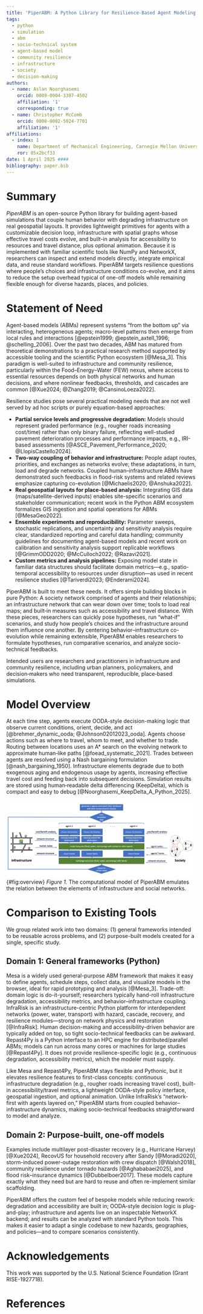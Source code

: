 ```yaml
---
title: 'PiperABM: A Python Library for Resilience-Based Agent Modeling'
tags:
  - python
  - simulation
  - abm
  - socio-technical system
  - agent-based model
  - community resilience
  - infrastructure
  - society
  - decision-making
authors:
  - name: Aslan Noorghasemi 
    orcid: 0009-0004-3387-4502
    affiliation: '1'
    corresponding: true
  - name: Christopher McComb
    orcid: 0000-0002-5024-7701
    affiliation: '1'
affiliations:
  - index: 1
    name: Department of Mechanical Engineering, Carnegie Mellon University, USA
    ror: 05x2bcf33
date: 1 April 2025 ####
bibliography: paper.bib
---
```


# Summary

_PiperABM_ is an open-source Python library for building agent-based simulations that couple human behavior with degrading infrastructure on real geospatial layouts. It provides lightweight primitives for agents with a customizable decision loop, infrastructure with spatial graphs whose effective travel costs evolve, and built-in analysis for accessibility to resources and travel distance, plus optional animation. Because it is implemented with familiar scientific tools like NumPy and NetworkX, researchers can inspect and extend models directly, integrate empirical data, and reuse standard workflows. PiperABM targets resilience questions where people’s choices and infrastructure conditions co-evolve, and it aims to reduce the setup overhead typical of one-off models while remaining flexible enough for diverse hazards, places, and policies.

# Statement of Need

Agent-based models (ABMs) represent systems “from the bottom up” via interacting, heterogeneous agents; macro-level patterns then emerge from local rules and interactions [@epstein1999; @epstein_axtell_1996; @schelling_2006]. Over the past two decades, ABM has matured from theoretical demonstrations to a practical research method supported by accessible tooling and the scientific Python ecosystem [@Mesa_3]. This paradigm is well-suited to infrastructure and community resilience, particularly within the Food–Energy–Water (FEW) nexus, where access to essential resources depends on both physical networks and human decisions, and where nonlinear feedbacks, thresholds, and cascades are common [@Xue2024; @Zhang2019; @CansinoLoeza2022].

Resilience studies pose several practical modeling needs that are not well served by ad hoc scripts or purely equation-based approaches:

- **Partial service levels and progressive degradation:** Models should represent graded performance (e.g., rougher roads increasing cost/time) rather than only binary failure, reflecting well-studied pavement deterioration processes and performance impacts, e.g., IRI-based assessments [@ASCE_Pavement_Performance_2020; @LlopisCastello2024].
- **Two-way coupling of behavior and infrastructure:** People adapt routes, priorities, and exchanges as networks evolve; these adaptations, in turn, load and degrade networks. Coupled human–infrastructure ABMs have demonstrated such feedbacks in flood-risk systems and related reviews emphasize capturing co-evolution [@Michaelis2020; @Anshuka2022].
- **Real geospatial layouts for place-based analysis:** Integrating GIS data (maps/satellite-derived inputs) enables site-specific scenarios and stakeholder communication; recent work in the Python ABM ecosystem formalizes GIS ingestion and spatial operations for ABMs [@MesaGeo2022].
- **Ensemble experiments and reproducibility:** Parameter sweeps, stochastic replications, and uncertainty and sensitivity analysis require clear, standardized reporting and careful data handling; community guidelines for documenting agent-based models and recent work on calibration and sensitivity analysis support replicable workflows [@GrimmODD2020; @McCulloch2022; @Razavi2021].
- **Custom metrics and analysis pipelines:** Exposing model state in familiar data structures should facilitate domain metrics—e.g., spatio-temporal accessibility to resources under disruption—as used in recent resilience studies [@Tariverdi2023; @Enderami2024].

PiperABM is built to meet these needs. It offers simple building blocks in pure Python: A society network comprised of agents and their relationships; an infrastructure network that can wear down over time; tools to load real maps; and built‑in measures such as accessibility and travel distance. With these pieces, researchers can quickly pose hypotheses, run “what‑if” scenarios, and study how people’s choices and the infrastructure around them influence one another. By centering behavior–infrastructure co-evolution while remaining extensible, PiperABM enables researchers to formulate hypotheses, run comparative scenarios, and analyze socio-technical feedbacks.

Intended users are researchers and practitioners in infrastructure and community resilience, including urban planners, policymakers, and decision‑makers who need transparent, reproducible, place‑based simulations.

# Model Overview

At each time step, agents execute OODA-style decision-making logic that observe current conditions, orient, decide, and act [@brehmer_dynamic_ooda; @Johnson02012023_ooda]. Agents choose actions such as where to travel, whom to meet, and whether to trade. Routing between locations uses an A* search on the evolving network to approximate human‑like paths [@foead_systematic_2021]. Trades between agents are resolved using a Nash bargaining formulation [@nash_bargaining_1950]. Infrastructure elements degrade due to both exogenous aging and endogenous usage by agents, increasing effective travel cost and feeding back into subsequent decisions. Simulation results are stored using human‑readable delta differencing (KeepDelta), which is compact and easy to debug [@Noorghasemi_KeepDelta_A_Python_2025].

![PiperABM overview: The computational model emulates the relation between the elements of infrastructure and social networks.](./assets/interconnected.png){#fig:overview}
*Figure 1.* The computational model of PiperABM emulates the relation between the elements of infrastructure and social networks.

# Comparison to Existing Tools

We group related work into two domains: (1) general frameworks intended to be reusable across problems, and (2) purpose-built models created for a single, specific study.

## Domain 1: General frameworks (Python)

Mesa is a widely used general-purpose ABM framework that makes it easy to define agents, schedule steps, collect data, and visualize models in the browser, ideal for rapid prototyping and analysis [@Mesa_3]. Trade-off: domain logic is do-it-yourself; researchers typically hand-roll infrastructure degradation, accessibility metrics, and behavior–infrastructure coupling. InfraRisk is an infrastructure-centric Python platform for interdependent networks (power, water, transport) with hazard, cascade, recovery, and resilience modules—strong on network physics and restoration [@InfraRisk]. Human decision-making and accessibility-driven behavior are typically added on top, so tight socio-technical feedbacks can be awkward. Repast4Py is a Python interface to an HPC engine for distributed/parallel ABMs; models can run across many cores or machines for large studies [@Repast4Py]. It does not provide resilience-specific logic (e.g., continuous degradation, accessibility metrics), which the modeler must supply.

Like Mesa and Repast4Py, PiperABM stays flexible and Pythonic, but it elevates resilience features to first-class concepts: continuous infrastructure degradation (e.g., rougher roads increasing travel cost), built-in accessibility/travel metrics, a lightweight OODA-style policy interface, geospatial ingestion, and optional animation. Unlike InfraRisk’s “network-first with agents layered on,” PiperABM starts from coupled behavior–infrastructure dynamics, making socio-technical feedbacks straightforward to model and analyze.

## Domain 2: Purpose-built, one-off models

Examples include multilayer post-disaster recovery (e.g., Hurricane Harvey) [@Xue2024], RecovUS for household recovery after Sandy [@Moradi2020], storm-induced power-outage restoration with crew dispatch [@Walsh2018], community resilience under tornado hazards [@Aghababaei2025], and flood risk–insurance dynamics [@Dubbelboer2017]. These models capture exactly what they need but are hard to reuse and often re-implement similar scaffolding.

PiperABM offers the custom feel of bespoke models while reducing rework: degradation and accessibility are built in; OODA-style decision logic is plug-and-play; infrastructure and agents live on an inspectable NetworkX backend; and results can be analyzed with standard Python tools. This makes it easier to adapt a single codebase to new hazards, geographies, and policies—and to compare scenarios consistently.

# Acknowledgements

This work was supported by the U.S. National Science Foundation (Grant RISE-1927718).

# References
